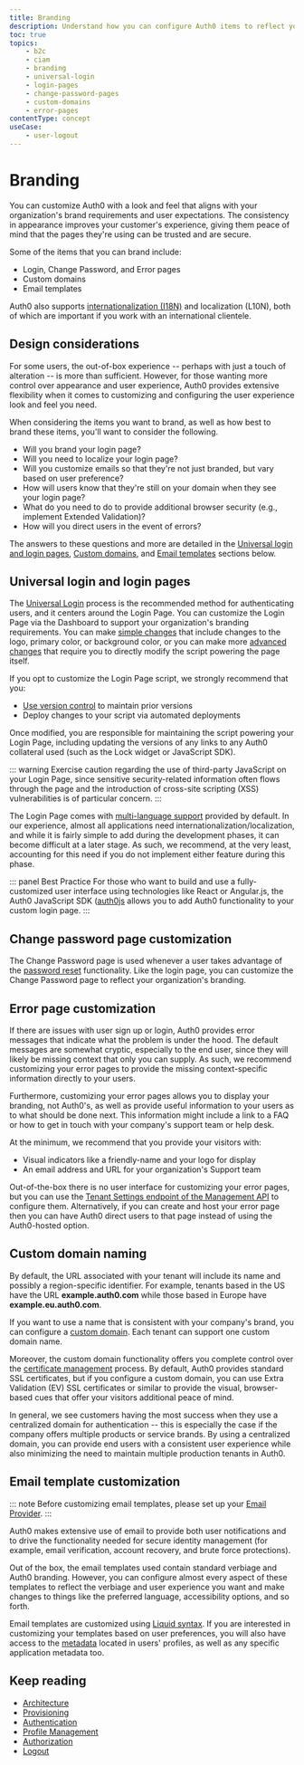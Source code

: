 ```yaml
---
title: Branding
description: Understand how you can configure Auth0 items to reflect your brand and desired user experience
toc: true
topics:
    - b2c
    - ciam
    - branding
    - universal-login
    - login-pages
    - change-password-pages
    - custom-domains
    - error-pages
contentType: concept
useCase:
    - user-logout
---
```

# Branding

You can customize Auth0 with a look and feel that aligns with your organization's brand requirements and user expectations. The consistency in appearance improves your customer's experience, giving them peace of mind that the pages they're using can be trusted and are secure.

Some of the items that you can brand include:

* Login, Change Password, and Error pages
* Custom domains
* Email templates

Auth0 also supports [internationalization (I18N)](/i18n) and localization (L10N), both of which are important if you work with an international clientele.

## Design considerations

For some users, the out-of-box experience -- perhaps with just a touch of alteration -- is more than sufficient. However, for those wanting more control over appearance and user experience, Auth0 provides extensive flexibility when it comes to customizing and configuring the user experience look and feel you need.

When considering the items you want to brand, as well as how best to brand these items, you'll want to consider the following.

* Will you brand your login page?
* Will you need to localize your login page?
* Will you customize emails so that they're not just branded, but vary based on user preference?
* How will users know that they're still on your domain when they see your login page?
* What do you need to do to provide additional browser security (e.g., implement Extended Validation)?
* How will you direct users in the event of errors?

The answers to these questions and more are detailed in the [Universal login and login pages](#universal-login-and-login-pages), [Custom domains](#custom-domains), and [Email templates](#email-templates) sections below. 

## Universal login and login pages

The [Universal Login](/universal-login) process is the recommended method for authenticating users, and it centers around the Login Page. You can customize the Login Page via the Dashboard to support your organization's branding requirements. You can make [simple changes](/universal-login#simple-customization) that include changes to the logo, primary color, or background color, or you can make more [advanced changes](/universal-login#advanced-customization) that require you to directly modify the script powering the page itself.

If you opt to customize the Login Page script, we strongly recommend that you:

* [Use version control](/universal-login/version-control) to maintain prior versions
* Deploy changes to your script via automated deployments

Once modified, you are responsible for maintaining the script powering your Login Page, including updating the versions of any links to any Auth0 collateral used (such as the Lock widget or JavaScript SDK).

::: warning
Exercise caution regarding the use of third-party JavaScript on your Login Page, since sensitive security-related information often flows through the page and the introduction of cross-site scripting (XSS) vulnerabilities is of particular concern.
:::

The Login Page comes with [multi-language support](/libraries/lock/v11/i18n) provided by default. In our experience, almost all applications need internationalization/localization, and while it is fairly simple to add during the development phases, it can become difficult at a later stage. As such, we recommend, at the very least, accounting for this need if you do not implement either feature during this phase.

::: panel Best Practice
For those who want to build and use a fully-customized user interface using technologies like React or Angular.js, the Auth0 JavaScript SDK ([auth0js](/libraries/auth0js) allows you to add Auth0 functionality to your custom login page.
:::

## Change password page customization

The Change Password page is used whenever a user takes advantage of the [password reset](/universal-login/password-reset) functionality. Like the login page, you can customize the Change Password page to reflect your organization's branding. 

## Error page customization

If there are issues with user sign up or login, Auth0 provides error messages that indicate what the problem is under the hood. The default messages are somewhat cryptic, especially to the end user, since they will likely be missing context that only you can supply. As such, we recommend customizing your error pages to provide the missing context-specific information directly to your users.

Furthermore, customizing your error pages allows you to display your branding, not Auth0's, as well as provide useful information to your users as to what should be done next. This information might include a link to a FAQ or how to get in touch with your company's support team or help desk.

At the minimum, we recommend that you provide your visitors with:

* Visual indicators like a friendly-name and your logo for display
* An email address and URL for your organization's Support team

Out-of-the-box there is no user interface for customizing your error pages, but you can use the [Tenant Settings endpoint of the Management API](/api/management/v2#!/Tenants/patch_settings) to configure them. Alternatively, if you can create and host your error page then you can have Auth0 direct users to that page instead of using the Auth0-hosted option. 

## Custom domain naming

By default, the URL associated with your tenant will include its name and possibly a region-specific identifier. For example, tenants based in the US have the URL **example.auth0.com** while those based in Europe have **example.eu.auth0.com**.

If you want to use a name that is consistent with your company's brand, you can configure a [custom domain](/custom-domains). Each tenant can support one custom domain name.

Moreover, the custom domain functionality offers you complete control over the [certificate management](/custom-domains#certificate-management) process. By default, Auth0 provides standard SSL certificates, but if you configure a custom domain, you can use Extra Validation (EV) SSL certificates or similar to provide the visual, browser-based cues that offer your visitors additional peace of mind.

In general, we see customers having the most success when they use a centralized domain for authentication -- this is especially the case if the company offers multiple products or service brands. By using a centralized domain, you can provide end users with a consistent user experience while also minimizing the need to maintain multiple production tenants in Auth0.

## Email template customization

::: note
Before customizing email templates, please set up your [Email Provider](/email/providers).
:::

Auth0 makes extensive use of email to provide both user notifications and to drive the functionality needed for secure identity management (for example, email verification, account recovery, and brute force protections).

Out of the box, the email templates used contain standard verbiage and Auth0 branding. However, you can configure almost every aspect of these templates to reflect the verbiage and user experience you want and make changes to things like the preferred language, accessibility options, and so forth.

Email templates are customized using [Liquid syntax](/email/liquid-syntax). If you are interested in customizing your templates based on user preferences, you will also have access to the [metadata](/user/concepts/overview-user-metadata) located in users' profiles, as well as any specific application metadata too. 

## Keep reading

* [Architecture](/architecture-scenarios/implementation/b2c/b2c-architecture)
* [Provisioning](/architecture-scenarios/implementation/b2c/b2c-provisioning)
* [Authentication](/architecture-scenarios/implementation/b2c/b2c-authentication)
* [Profile Management](/architecture-scenarios/implementation/b2c/b2c-profile-mgmt)
* [Authorization](/architecture-scenarios/implementation/b2c/b2c-authorization)
* [Logout](/architecture-scenarios/implementation/b2c/b2c-logout)
